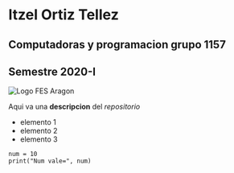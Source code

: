 # Itzel Ortiz Tellez
## Computadoras y programacion grupo 1157
## Semestre 2020-I
![Logo FES Aragon](FESA.jpg)


Aqui va una **descripcion** del *repositorio*
- elemento 1
- elemento 2
- elemento 3

```
num = 10 
print("Num vale=", num)
```

